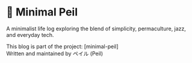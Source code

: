 
# 🌿 Minimal Peil

A minimalist life log exploring the blend of simplicity, permaculture, jazz, and everyday tech.

This blog is part of the project: [minimal-peil]  
Written and maintained by ペイル (Peil)
